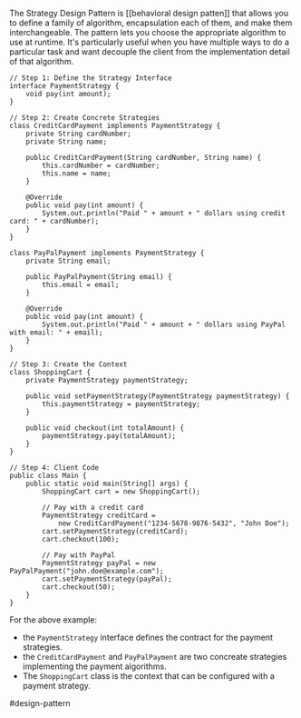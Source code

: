The Strategy Design Pattern is [[behavioral design patten]] that allows you to define a family of algorithm, encapsulation each of them, and make them interchangeable. The pattern lets you choose the appropriate algorithm to use at runtime. It's particularly useful when you have multiple ways to do a particular task and want decouple the client from the implementation detail of that algorithm.

```
// Step 1: Define the Strategy Interface
interface PaymentStrategy {
    void pay(int amount);
}

// Step 2: Create Concrete Strategies
class CreditCardPayment implements PaymentStrategy {
    private String cardNumber;
    private String name;

    public CreditCardPayment(String cardNumber, String name) {
        this.cardNumber = cardNumber;
        this.name = name;
    }

    @Override
    public void pay(int amount) {
        System.out.println("Paid " + amount + " dollars using credit card: " + cardNumber);
    }
}

class PayPalPayment implements PaymentStrategy {
    private String email;

    public PayPalPayment(String email) {
        this.email = email;
    }

    @Override
    public void pay(int amount) {
        System.out.println("Paid " + amount + " dollars using PayPal with email: " + email);
    }
}

// Step 3: Create the Context
class ShoppingCart {
    private PaymentStrategy paymentStrategy;

    public void setPaymentStrategy(PaymentStrategy paymentStrategy) {
        this.paymentStrategy = paymentStrategy;
    }

    public void checkout(int totalAmount) {
        paymentStrategy.pay(totalAmount);
    }
}

// Step 4: Client Code
public class Main {
    public static void main(String[] args) {
        ShoppingCart cart = new ShoppingCart();

        // Pay with a credit card
        PaymentStrategy creditCard = 
	        new CreditCardPayment("1234-5678-9876-5432", "John Doe");
        cart.setPaymentStrategy(creditCard);
        cart.checkout(100);

        // Pay with PayPal
        PaymentStrategy payPal = new PayPalPayment("john.doe@example.com");
        cart.setPaymentStrategy(payPal);
        cart.checkout(50);
    }
}
```

For the above example:
- the `PaymentStrategy` interface defines the contract for the payment strategies.
- the `CreditCardPayment` and `PayPalPayment` are two concreate strategies implementing the payment algorithms.
- The `ShoppingCart` class is the context that can be configured with a payment strategy.

#design-pattern 